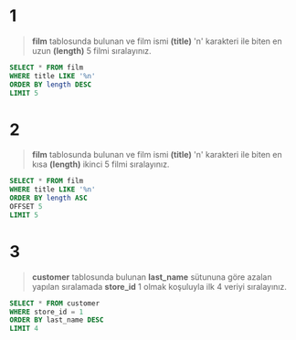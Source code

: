 # 1
> **film** tablosunda bulunan ve film ismi **(title)** 'n' karakteri ile biten en uzun **(length)** 5 filmi sıralayınız.
```SQL
SELECT * FROM film
WHERE title LIKE '%n'
ORDER BY length DESC
LIMIT 5
```
# 2
> **film** tablosunda bulunan ve film ismi **(title)** 'n' karakteri ile biten en kısa **(length)** ikinci 5 filmi sıralayınız.
```SQL
SELECT * FROM film
WHERE title LIKE '%n'
ORDER BY length ASC
OFFSET 5
LIMIT 5
```
# 3
> **customer** tablosunda bulunan **last_name** sütununa göre azalan yapılan sıralamada **store_id** 1 olmak koşuluyla ilk 4 veriyi sıralayınız.
```SQL
SELECT * FROM customer
WHERE store_id = 1
ORDER BY last_name DESC
LIMIT 4
```